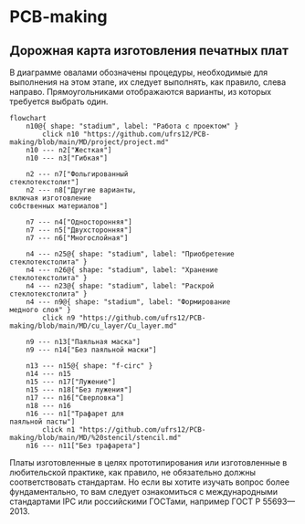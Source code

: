 # PCB-making
## Дорожная карта изготовления печатных плат

В диаграмме овалами обозначены процедуры, необходимые для выполнения на этом этапе, их следует выполнять, как правило, слева направо. Прямоугольниками отображаются варианты, из которых требуется выбрать один.

```mermaid
flowchart
	n10@{ shape: "stadium", label: "Работа с проектом" }
		click n10 "https://github.com/ufrs12/PCB-making/blob/main/MD/project/project.md"
	n10 --- n2["Жесткая"]
	n10 --- n3["Гибкая"]

	n2 --- n7["Фольгированный
стеклотекстолит"]
	n2 --- n8["Другие варианты,
включая изготовление
собственных материалов"]
	
	n7 --- n4["Односторонняя"]
	n7 --- n5["Двухсторонняя"]
	n7 --- n6["Многослойная"]
	
	n4 --- n25@{ shape: "stadium", label: "Приобретение
стеклотекстолита" }
	n4 --- n26@{ shape: "stadium", label: "Хранение
стеклотекстолита" }
	n4 --- n23@{ shape: "stadium", label: "Раскрой
стеклотекстолита" }
	n4 --- n9@{ shape: "stadium", label: "Формирование
медного слоя" }
		click n9 "https://github.com/ufrs12/PCB-making/blob/main/MD/cu_layer/Cu_layer.md"

	n9 --- n13["Паяльная маска"]
	n9 --- n14["Без паяльной маски"]
	
	n13 --- n15@{ shape: "f-circ" }
	n14 --- n15
	n15 --- n17["Лужение"]
	n15 --- n18["Без лужения"]
	n17 --- n16["Сверловка"]
	n18 --- n16
	n16 --- n1["Трафарет для
паяльной пасты"]
		click n1 "https://github.com/ufrs12/PCB-making/blob/main/MD/%20stencil/stencil.md"
	n16 --- n11["Без трафарета"]
```

Платы изготовленные в целях прототипирования или изготовленные в любительской практике, как правило, не обязательно должны соответствовать стандартам. Но если вы хотите изучать вопрос более фундаментально, то вам следует ознакомиться с международными стандартами IPC или российскими ГОСТами, например ГОСТ Р 55693—2013.

